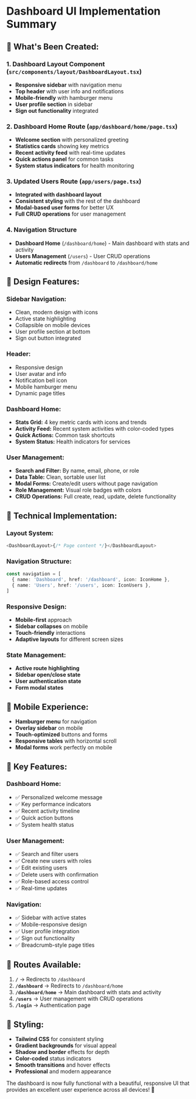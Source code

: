 # Dashboard UI Implementation Summary

## 🎯 **What's Been Created:**

### 1. **Dashboard Layout Component** (`src/components/layout/DashboardLayout.tsx`)

- **Responsive sidebar** with navigation menu
- **Top header** with user info and notifications
- **Mobile-friendly** with hamburger menu
- **User profile section** in sidebar
- **Sign out functionality** integrated

### 2. **Dashboard Home Route** (`app/dashboard/home/page.tsx`)

- **Welcome section** with personalized greeting
- **Statistics cards** showing key metrics
- **Recent activity feed** with real-time updates
- **Quick actions panel** for common tasks
- **System status indicators** for health monitoring

### 3. **Updated Users Route** (`app/users/page.tsx`)

- **Integrated with dashboard layout**
- **Consistent styling** with the rest of the dashboard
- **Modal-based user forms** for better UX
- **Full CRUD operations** for user management

### 4. **Navigation Structure**

- **Dashboard Home** (`/dashboard/home`) - Main dashboard with stats and activity
- **Users Management** (`/users`) - User CRUD operations
- **Automatic redirects** from `/dashboard` to `/dashboard/home`

## 🎨 **Design Features:**

### **Sidebar Navigation:**

- Clean, modern design with icons
- Active state highlighting
- Collapsible on mobile devices
- User profile section at bottom
- Sign out button integrated

### **Header:**

- Responsive design
- User avatar and info
- Notification bell icon
- Mobile hamburger menu
- Dynamic page titles

### **Dashboard Home:**

- **Stats Grid:** 4 key metric cards with icons and trends
- **Activity Feed:** Recent system activities with color-coded types
- **Quick Actions:** Common task shortcuts
- **System Status:** Health indicators for services

### **User Management:**

- **Search and Filter:** By name, email, phone, or role
- **Data Table:** Clean, sortable user list
- **Modal Forms:** Create/edit users without page navigation
- **Role Management:** Visual role badges with colors
- **CRUD Operations:** Full create, read, update, delete functionality

## 🚀 **Technical Implementation:**

### **Layout System:**

```typescript
<DashboardLayout>{/* Page content */}</DashboardLayout>
```

### **Navigation Structure:**

```typescript
const navigation = [
  { name: 'Dashboard', href: '/dashboard', icon: IconHome },
  { name: 'Users', href: '/users', icon: IconUsers },
]
```

### **Responsive Design:**

- **Mobile-first** approach
- **Sidebar collapses** on mobile
- **Touch-friendly** interactions
- **Adaptive layouts** for different screen sizes

### **State Management:**

- **Active route highlighting**
- **Sidebar open/close state**
- **User authentication state**
- **Form modal states**

## 📱 **Mobile Experience:**

- **Hamburger menu** for navigation
- **Overlay sidebar** on mobile
- **Touch-optimized** buttons and forms
- **Responsive tables** with horizontal scroll
- **Modal forms** work perfectly on mobile

## 🔧 **Key Features:**

### **Dashboard Home:**

- ✅ Personalized welcome message
- ✅ Key performance indicators
- ✅ Recent activity timeline
- ✅ Quick action buttons
- ✅ System health status

### **User Management:**

- ✅ Search and filter users
- ✅ Create new users with roles
- ✅ Edit existing users
- ✅ Delete users with confirmation
- ✅ Role-based access control
- ✅ Real-time updates

### **Navigation:**

- ✅ Sidebar with active states
- ✅ Mobile-responsive design
- ✅ User profile integration
- ✅ Sign out functionality
- ✅ Breadcrumb-style page titles

## 🎯 **Routes Available:**

1. **`/`** → Redirects to `/dashboard`
2. **`/dashboard`** → Redirects to `/dashboard/home`
3. **`/dashboard/home`** → Main dashboard with stats and activity
4. **`/users`** → User management with CRUD operations
5. **`/login`** → Authentication page

## 🎨 **Styling:**

- **Tailwind CSS** for consistent styling
- **Gradient backgrounds** for visual appeal
- **Shadow and border** effects for depth
- **Color-coded** status indicators
- **Smooth transitions** and hover effects
- **Professional** and modern appearance

The dashboard is now fully functional with a beautiful, responsive UI that provides an excellent user experience across all devices! 🎉

